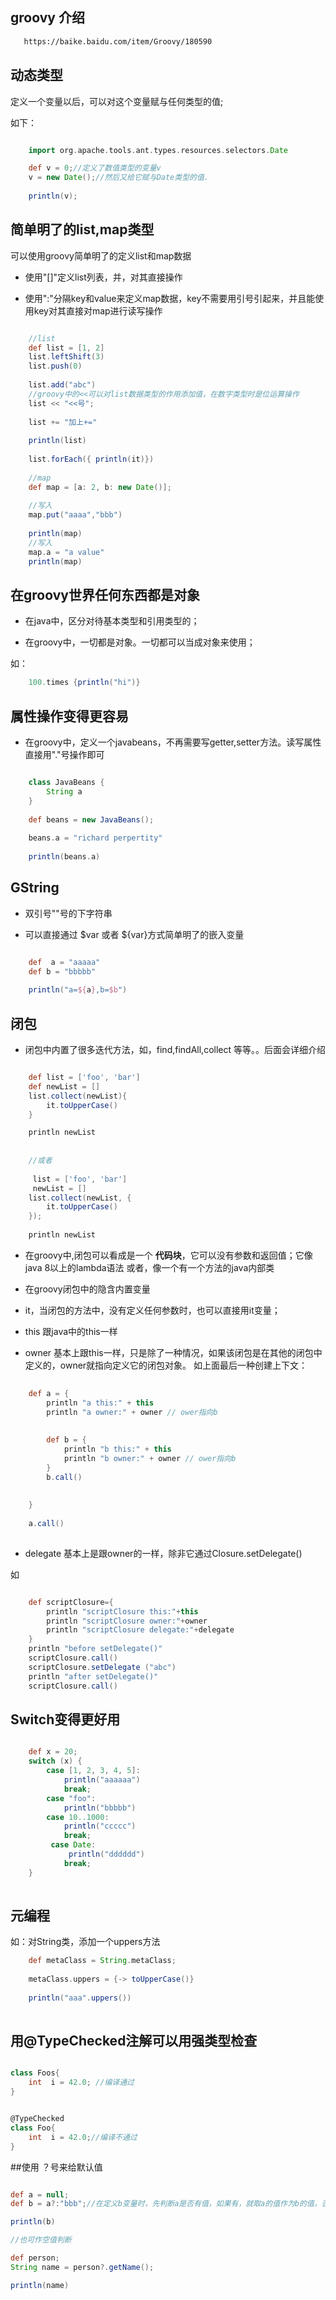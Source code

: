 ## groovy 介绍
````html
   https://baike.baidu.com/item/Groovy/180590
```` 

## 动态类型

定义一个变量以后，可以对这个变量赋与任何类型的值;

如下：

```groovy

    import org.apache.tools.ant.types.resources.selectors.Date

    def v = 0;//定义了数值类型的变量v
    v = new Date();//然后又给它赋与Date类型的值. 
    
    println(v);

```

## 简单明了的list,map类型

可以使用groovy简单明了的定义list和map数据


- 使用"[]"定义list列表，并，对其直接操作

- 使用":"分隔key和value来定义map数据，key不需要用引号引起来，并且能使用key对其直接对map进行读写操作

```groovy

    //list
    def list = [1, 2]
    list.leftShift(3)
    list.push(0)
    
    list.add("abc")
    //groovy中的<<可以对list数据类型的作用添加值，在数字类型时是位运算操作
    list << "<<号";
    
    list += "加上+="
    
    println(list)
    
    list.forEach({ println(it)})
    
    //map
    def map = [a: 2, b: new Date()];
    
    //写入
    map.put("aaaa","bbb")
    
    println(map)
    //写入
    map.a = "a value"
    println(map)

```

## 在groovy世界任何东西都是对象

* 在java中，区分对待基本类型和引用类型的；

* 在groovy中，一切都是对象。一切都可以当成对象来使用；

如：

```groovy
    100.times {println("hi")}

```

## 属性操作变得更容易

* 在groovy中，定义一个javabeans，不再需要写getter,setter方法。读写属性直接用"."号操作即可

````groovy

    class JavaBeans {
        String a
    }
    
    def beans = new JavaBeans();
    
    beans.a = "richard perpertity"
    
    println(beans.a)

````

## GString

* 双引号""号的下字符串

* 可以直接通过 $var 或者 ${var}方式简单明了的嵌入变量

````groovy

    def  a = "aaaaa"
    def b = "bbbbb"
    
    println("a=${a},b=$b")

````

## 闭包

* 闭包中内置了很多迭代方法，如，find,findAll,collect 等等。。后面会详细介绍


```groovy

    def list = ['foo', 'bar']
    def newList = []
    list.collect(newList){
        it.toUpperCase()
    }

    println newList
    
    
    //或者
    
     list = ['foo', 'bar']
     newList = []
    list.collect(newList, {
        it.toUpperCase()
    });
    
    println newList

```

* 在groovy中,闭包可以看成是一个 **代码块**，它可以没有参数和返回值；它像java 8以上的lambda语法 或者，像一个有一个方法的java内部类


* 在groovy闭包中的隐含内置变量

- it，当闭包的方法中，没有定义任何参数时，也可以直接用it变量；

- this 跟java中的this一样

- owner 基本上跟this一样，只是除了一种情况，如果该闭包是在其他的闭包中定义的，owner就指向定义它的闭包对象。 如上面最后一种创建上下文：

```groovy
   
    def a = {
        println "a this:" + this
        println "a owner:" + owner // ower指向b
    
    
        def b = {
            println "b this:" + this
            println "b owner:" + owner // ower指向b
        }
        b.call()
    
    
    }
    
    a.call()
    
```
- delegate 基本上是跟owner的一样，除非它通过Closure.setDelegate()

如

````groovy

    def scriptClosure={  
        println "scriptClosure this:"+this  
        println "scriptClosure owner:"+owner  
        println "scriptClosure delegate:"+delegate  
    }  
    println "before setDelegate()"  
    scriptClosure.call()  
    scriptClosure.setDelegate ("abc")  
    println "after setDelegate()"  
    scriptClosure.call()  

````


## Switch变得更好用

````groovy

    def x = 20;
    switch (x) {
        case [1, 2, 3, 4, 5]:
            println("aaaaaa")
            break;
        case "foo":
            println("bbbbb")
        case 10..1000:
            println("ccccc")
            break;
         case Date:
             println("dddddd")
            break;
    }
    
````


## 元编程
如：对String类，添加一个uppers方法

```groovy
    def metaClass = String.metaClass;
    
    metaClass.uppers = {-> toUpperCase()}
    
    println("aaa".uppers())
   
```

## 用@TypeChecked注解可以用强类型检查  

```groovy

class Foos{
    int  i = 42.0; //编译通过
}


@TypeChecked
class Foo{
    int  i = 42.0;//编译不通过
}

```

##使用 ？号来给默认值

```groovy

def a = null;
def b = a?:"bbb";//在定义b变量时，先判断a是否有值，如果有，就取a的值作为b的值，否则就取值"bbb"

println(b)

//也可作空值判断

def person;
String name = person?.getName();

println(name)
```

 

